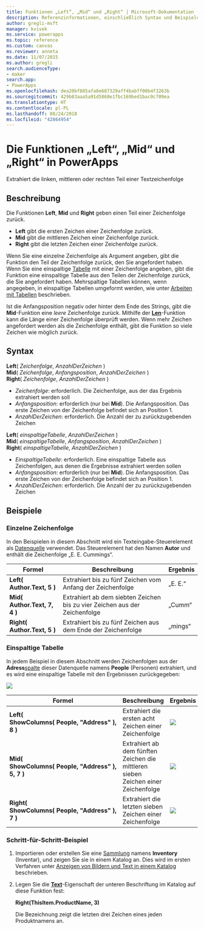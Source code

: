 ```yaml
---
title: Funktionen „Left“, „Mid“ und „Right“ | Microsoft-Dokumentation
description: Referenzinformationen, einschließlich Syntax und Beispielen, für die Funktionen „Left“, „Mid“ und „Right“ in PowerApps
author: gregli-msft
manager: kvivek
ms.service: powerapps
ms.topic: reference
ms.custom: canvas
ms.reviewer: anneta
ms.date: 11/07/2015
ms.author: gregli
search.audienceType:
- maker
search.app:
- PowerApps
ms.openlocfilehash: dea20bf885afa8e687329aff4babff00b4f3263b
ms.sourcegitcommit: 429b83aaa5a91d5868e1fbc169bed1bac0c709ea
ms.translationtype: HT
ms.contentlocale: pl-PL
ms.lasthandoff: 08/24/2018
ms.locfileid: "42864954"
---
```

# <a name="left-mid-and-right-functions-in-powerapps"></a>Die Funktionen „Left“, „Mid“ und „Right“ in PowerApps
Extrahiert die linken, mittleren oder rechten Teil einer Textzeichenfolge

## <a name="description"></a>Beschreibung
Die Funktionen **Left**, **Mid** und **Right** geben einen Teil einer Zeichenfolge zurück.

* **Left** gibt die ersten Zeichen einer Zeichenfolge zurück.
* **Mid** gibt die mittleren Zeichen einer Zeichenfolge zurück.
* **Right** gibt die letzten Zeichen einer Zeichenfolge zurück.

Wenn Sie eine einzelne Zeichenfolge als Argument angeben, gibt die Funktion den Teil der Zeichenfolge zurück, den Sie angefordert haben. Wenn Sie eine einspaltige [Tabelle](../working-with-tables.md) mit einer Zeichenfolge angeben, gibt die Funktion eine einspaltige Tabelle aus den Teilen der Zeichenfolge zurück, die Sie angefordert haben. Mehrspaltige Tabellen können, wenn angegeben, in einspaltige Tabellen umgeformt werden, wie unter [Arbeiten mit Tabellen](../working-with-tables.md) beschrieben.

Ist die Anfangsposition negativ oder hinter dem Ende des Strings, gibt die **Mid**-Funktion eine *leere* Zeichenfolge zurück.  Mithilfe der **[Len](function-len.md)**-Funktion kann die Länge einer Zeichenfolge überprüft werden. Wenn mehr Zeichen angefordert werden als die Zeichenfolge enthält, gibt die Funktion so viele Zeichen wie möglich zurück.

## <a name="syntax"></a>Syntax
**Left**( *Zeichenfolge*, *AnzahlDerZeichen* )<br>**Mid**( *Zeichenfolge*, *Anfangsposition*, *AnzahlDerZeichen* )<br>**Right**( *Zeichenfolge*, *AnzahlDerZeichen* )

* *Zeichenfolge*: erforderlich. Die Zeichenfolge, aus der das Ergebnis extrahiert werden soll
* *Anfangsposition*: erforderlich (nur bei **Mid**).  Die Anfangsposition.  Das erste Zeichen von der Zeichenfolge befindet sich an Position 1.
* *AnzahlDerZeichen*: erforderlich.  Die Anzahl der zu zurückzugebenden Zeichen

**Left**( *einspaltigeTabelle*, *AnzahlDerZeichen* )<br>**Mid**( *einspaltigeTabelle*, *Anfangsposition*, *AnzahlDerZeichen* )<br>**Right**( *einspaltigeTabelle*, *AnzahlDerZeichen* )

* *EinspaltigeTabelle*: erforderlich. Eine einspaltige Tabelle aus Zeichenfolgen, aus denen die Ergebnisse extrahiert werden sollen
* *Anfangsposition*: erforderlich (nur bei **Mid**).  Die Anfangsposition.  Das erste Zeichen von der Zeichenfolge befindet sich an Position 1.
* *AnzahlDerZeichen*: erforderlich.  Die Anzahl der zu zurückzugebenden Zeichen

## <a name="examples"></a>Beispiele
### <a name="single-string"></a>Einzelne Zeichenfolge
In den Beispielen in diesem Abschnitt wird ein Texteingabe-Steuerelement als [Datenquelle](../working-with-data-sources.md) verwendet. Das Steuerelement hat den Namen **Autor** und enthält die Zeichenfolge „E. E. Cummings“.

| Formel | Beschreibung | Ergebnis |
| --- | --- | --- |
| **Left( Author.Text, 5 )** |Extrahiert bis zu fünf Zeichen vom Anfang der Zeichenfolge |„E. E.“ |
| **Mid( Author.Text, 7, 4 )** |Extrahiert ab dem siebten Zeichen bis zu vier Zeichen aus der Zeichenfolge |„Cumm“ |
| **Right( Author.Text, 5 )** |Extrahiert bis zu fünf Zeichen aus dem Ende der Zeichenfolge |„mings“ |

### <a name="single-column-table"></a>Einspaltige Tabelle
In jedem Beispiel in diesem Abschnitt werden Zeichenfolgen aus der **Adress**[spalte](../working-with-tables.md#columns) dieser Datenquelle namens **People** (Personen) extrahiert, und es wird eine einspaltige Tabelle mit den Ergebnissen zurückgegeben:

![](media/function-left-mid-right/people-table.png)

| Formel | Beschreibung | Ergebnis |
| --- | --- | --- |
| **Left( ShowColumns(&nbsp;People,&nbsp;"Address"&nbsp;), 8 )** |Extrahiert die ersten acht Zeichen einer Zeichenfolge |<style> img { max-width: none } </style> ![](media/function-left-mid-right/people-table-left.png) |
| **Mid( ShowColumns(&nbsp;People,&nbsp;"Address"&nbsp;), 5, 7 )** |Extrahiert ab dem fünften Zeichen die mittleren sieben Zeichen einer Zeichenfolge |![](media/function-left-mid-right/people-table-mid.png) |
| **Right( ShowColumns(&nbsp;People,&nbsp;"Address"&nbsp;), 7 )** |Extrahiert die letzten sieben Zeichen einer Zeichenfolge |![](media/function-left-mid-right/people-table-right.png) |

### <a name="step-by-step-example"></a>Schritt-für-Schritt-Beispiel
1. Importieren oder erstellen Sie eine [Sammlung](../working-with-data-sources.md#collections) namens **Inventory** (Inventar), und zeigen Sie sie in einem Katalog an. Dies wird im ersten Verfahren unter [Anzeigen von Bildern und Text in einem Katalog](../show-images-text-gallery-sort-filter.md) beschrieben.
2. Legen Sie die **[Text](../controls/properties-core.md)**-Eigenschaft der unteren Beschriftung im Katalog auf diese Funktion fest:
   
    **Right(ThisItem.ProductName, 3)**
   
    Die Bezeichnung zeigt die letzten drei Zeichen eines jeden Produktnamens an.

